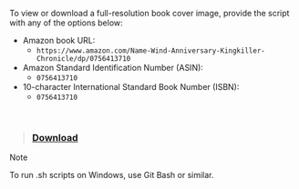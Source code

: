 To view or download a full-resolution book cover image, provide the script with any of the options below:

- Amazon book URL: 
  - ```https://www.amazon.com/Name-Wind-Anniversary-Kingkiller-Chronicle/dp/0756413710```
- Amazon Standard Identification Number (ASIN): 
  - ```0756413710```
- 10-character International Standard Book Number (ISBN): 
  - ```0756413710```
<br>

> ### [Download](https://github.com/drewmarsh/amazon-book-cover-grabber/releases/download/v1.0.0/amazon_book_cover_grabber.sh)

> [!NOTE]
>
> To run .sh scripts on Windows, use Git Bash or similar.
